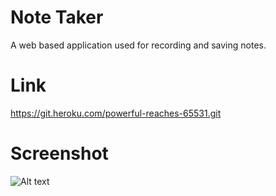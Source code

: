 # Note Taker

A web based application used for recording and saving notes.

# Link

https://git.heroku.com/powerful-reaches-65531.git

# Screenshot

![Alt text](/assets/images/Screenshot.png)

